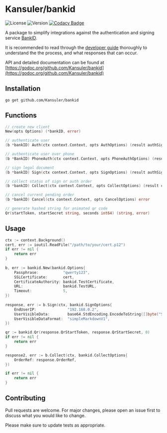# Kansuler/bankid

![License](https://img.shields.io/github/license/Kansuler/bankid) ![Version](https://img.shields.io/github/go-mod/go-version/Kansuler/bankid) [![Codacy Badge](https://app.codacy.com/project/badge/Grade/cc405c0102b24c1a8abd15960732856a)](https://www.codacy.com/manual/Kansuler/bankid?utm_source=github.com&amp;utm_medium=referral&amp;utm_content=Kansuler/bankid&amp;utm_campaign=Badge_Grade)

A package to simplify integrations against the authentication and signing service [BankID](https://www.bankid.com/).

It is recommended to read through the [developer guide](https://www.bankid.com/utvecklare/guider/teknisk-integrationsguide/rp-introduktion) thoroughly to understand the the process, and what responses that can occur.

API and detailed documentation can be found at [https://godoc.org/github.com/Kansuler/bankid](https://godoc.org/github.com/Kansuler/bankid)

## Installation

`go get github.com/Kansuler/bankid`

## Functions

```go
// create new client
New(opts Options) (*bankID, error)

// authenticate user 
(b *bankID) Auth(ctx context.Context, opts AuthOptions) (result authSignResponse, err error)

// authenticate user over phone
(b *BankID) PhoneAuth(ctx context.Context, opts PhoneAuthOptions) (result phoneAuthResponse, err error)

// sign legal document
(b *bankID) Sign(ctx context.Context, opts SignOptions) (result authSignResponse, err error)

// collect status of sign or auth order
(b *bankID) Collect(ctx context.Context, opts CollectOptions) (result collectResponse, err error)

// cancel current pending order
(b *bankID) Cancel(ctx context.Context, opts CancelOptions) error

// generate hashed string for animated qr code
Qr(startToken, startSecret string, seconds int64) (string, error)
```

## Usage

```go
ctx := context.Background()
cert, err := ioutil.ReadFile("/path/to/your/cert.p12")
if err != nil {
	return err
}
    
b, err := bankid.New(bankid.Options{
    Passphrase:           "qwerty123",
    SSLCertificate:       cert,
	CertificateAuthority: bankid.TestCertificate,
    URL:                  bankid.TestURL,
    Timeout:              5,
})
    
response, err := b.Sign(ctx, bankid.SignOptions{
    EndUserIP:              "192.168.0.2",
    UserVisibleData:        base64.StdEncoding.EncodeToString([]byte("Signing test user")),
    UserVisibleDataFormat:  "simpleMarkdownV1",
})

qr := bankid.Qr(response.QrStartToken, response.QrStartSecret, 0)
if err != nil {
    return err
}

response2, err := b.Collect(ctx, bankid.CollectOptions{
	OrderRef: response.OrderRef,
})

if err != nil {
    return err
}
```

## Contributing
Pull requests are welcome. For major changes, please open an issue first to discuss what you would like to change.

Please make sure to update tests as appropriate.
